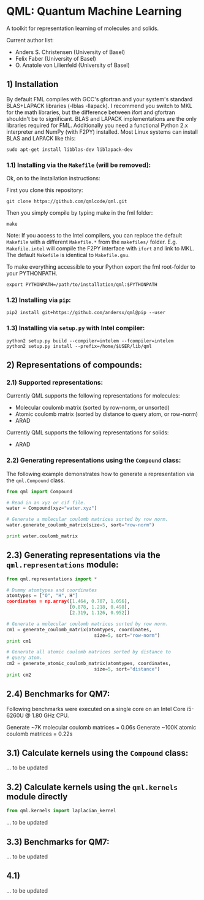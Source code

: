 # QML: Quantum Machine Learning

A toolkit for representation learning of molecules and solids.

Current author list:
* Anders S. Christensen (University of Basel)
* Felix Faber (University of Basel)
* O. Anatole von Lilienfeld (University of Basel)

## 1) Installation

By default FML compiles with GCC's gfortran and your system's standard BLAS+LAPACK libraries (-lblas -llapack). I recommend you switch to MKL for the math libraries, but the difference between ifort and gfortran shouldn't be to significant. BLAS and LAPACK implementations are the only libraries required for FML. Additionally you need a functional Python 2.x interpreter and NumPy (with F2PY) installed. Most Linux systems can install BLAS and LAPACK like this:

    sudo apt-get install libblas-dev liblapack-dev

### 1.1) Installing via the `Makefile` (will be removed):
Ok, on to the installation instructions:

First you clone this repository: 

    git clone https://github.com/qmlcode/qml.git

Then you simply compile by typing make in the fml folder:

    make

Note: If you access to the Intel compilers, you can replace the default `Makefile` with a different `Makefile.*` from the `makefiles/` folder. E.g. `Makefile.intel` will compile the F2PY interface with `ifort` and link to MKL. The default `Makefile` is identical to `Makefile.gnu`.

To make everything accessible to your Python export the fml root-folder to your PYTHONPATH.

    export PYTHONPATH=/path/to/installation/qml:$PYTHONPATH


### 1.2) Installing via `pip`:

    pip2 install git+https://github.com/andersx/qml@pip --user

### 1.3) Installing via `setup.py` with Intel compiler:

    python2 setup.py build --compiler=intelem --fcompiler=intelem
    python2 setup.py install --prefix=/home/$USER/lib/qml


## 2) Representations of compounds:

### 2.1) Supported representations:

Currently QML supports the following representations for molecules:

* Molecular coulomb matrix (sorted by row-norm, or unsorted)
* Atomic coulomb matrix (sorted by distance to query atom, or row-norm)
* ARAD

Currently QML supports the following representations for solids:

* ARAD

### 2.2) Generating representations using the `Compound` class:
The following example demonstrates how to generate a representation via the `qml.Compound` class.

```python
from qml import Compound

# Read in an xyz or cif file.
water = Compound(xyz="water.xyz")

# Generate a molecular coulomb matrices sorted by row norm.
water.generate_coulomb_matrix(size=5, sort="row-norm")

print water.coulomb_matrix
```


## 2.3) Generating representations via the `qml.representations` module:

```python
from qml.representations import *

# Dummy atomtypes and coordinates
atomtypes = ["O", "H", H"]
coordinates = np.array([1.464, 0.707, 1.056],
                       [0.878, 1.218, 0.498],
                       [2.319, 1.126, 0.952])

# Generate a molecular coulomb matrices sorted by row norm.
cm1 = generate_coulomb_matrix(atomtypes, coordinates,
                                size=5, sort="row-norm")
print cm1

# Generate all atomic coulomb matrices sorted by distance to
# query atom.
cm2 = generate_atomic_coulomb_matrix(atomtypes, coordinates,
                                size=5, sort="distance")
print cm2
```

## 2.4) Benchmarks for QM7:
Following benchmarks were executed on a single core on an Intel Core i5-6260U @ 1.80 GHz CPU.

Generate ~7K molecular coulomb matrices = 0.06s 
Generate ~100K atomic coulomb matrices = 0.22s


 
## 3.1) Calculate kernels using the `Compound` class:

... to be updated


## 3.2) Calculate kernels using the `qml.kernels` module directly


```python
from qml.kernels import laplacian_kernel
```
... to be updated
## 3.3) Benchmarks for QM7:
... to be updated

## 4.1) 
... to be updated
